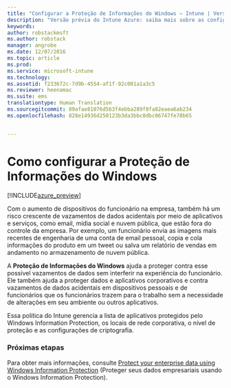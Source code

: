```yaml
---
title: "Configurar a Proteção de Informações do Windows – Intune | Versão prévia do Intune Azure | Microsoft Docs"
description: "Versão prévia do Intune Azure: saiba mais sobre as configurações do Intune que você pode usar para gerenciar a Proteção de Informações do Windows."
keywords: 
author: robstackmsft
ms.author: robstack
manager: angrobe
ms.date: 12/07/2016
ms.topic: article
ms.prod: 
ms.service: microsoft-intune
ms.technology: 
ms.assetid: f233672c-7d9b-4554-af1f-92c001a1a3c5
ms.reviewer: heenamac
ms.suite: ems
translationtype: Human Translation
ms.sourcegitcommit: 89afae81076d563f4ebba289f8fa82eaea6ab234
ms.openlocfilehash: 828e14936d250123b3da3bbc0dbc06747fe78b65


---
```


# <a name="how-to-configure-windows-information-protection"></a>Como configurar a Proteção de Informações do Windows 

[!INCLUDE[azure_preview](../includes/azure_preview.md)]

Com o aumento de dispositivos do funcionário na empresa, também há um risco crescente de vazamentos de dados acidentais por meio de aplicativos e serviços, como email, mídia social e nuvem pública, que estão fora do controle da empresa. Por exemplo, um funcionário envia as imagens mais recentes de engenharia de uma conta de email pessoal, copia e cola informações do produto em um tweet ou salva um relatório de vendas em andamento no armazenamento de nuvem pública.

A **Proteção de Informações do Windows** ajuda a proteger contra esse possível vazamentos de dados sem interferir na experiência do funcionário. Ele também ajuda a proteger dados e aplicativos corporativos e contra vazamentos de dados acidentais em dispositivos pessoais e de funcionários que os funcionários trazem para o trabalho sem a necessidade de alterações em seu ambiente ou outros aplicativos.

Essa política do Intune gerencia a lista de aplicativos protegidos pelo Windows Information Protection, os locais de rede corporativa, o nível de proteção e as configurações de criptografia.

### <a name="next-steps"></a>Próximas etapas
Para obter mais informações, consulte [Protect your enterprise data using Windows Information Protection](https://technet.microsoft.com/itpro/windows/keep-secure/protect-enterprise-data-using-wip) (Proteger seus dados empresariais usando o Windows Information Protection).



<!--HONumber=Feb17_HO1-->


